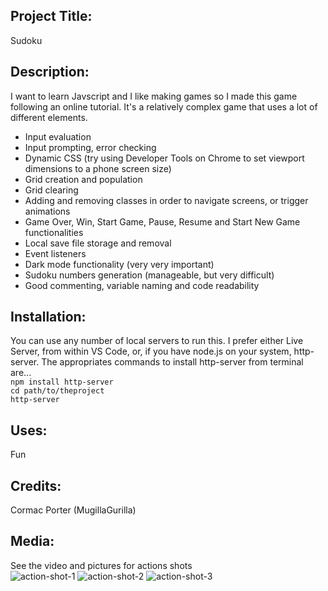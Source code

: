 ## Project Title: 
Sudoku

## Description: 
I want to learn Javscript and I like making games so I made this game following an online tutorial. It's a relatively complex game that uses a lot of different elements.
* Input evaluation
* Input prompting, error checking
* Dynamic CSS (try using Developer Tools on Chrome to set viewport dimensions to a phone screen size)
* Grid creation and population
* Grid clearing
* Adding and removing classes in order to navigate screens, or trigger animations
* Game Over, Win, Start Game, Pause, Resume and Start New Game functionalities
* Local save file storage and removal
* Event listeners
* Dark mode functionality (very very important)
* Sudoku numbers generation (manageable, but very difficult)
* Good commenting, variable naming and code readability


## Installation:
You can use any number of local servers to run this. I prefer either Live Server, from within VS Code, or, if you have node.js on your system, http-server. The appropriates commands to install http-server from terminal are... \
``` npm install http-server ``` \
``` cd path/to/theproject ``` \
``` http-server ``` 

## Uses: 
Fun

## Credits: 
Cormac Porter (MugillaGurilla)

## Media: 
See the video and pictures for actions shots \
![action-shot-1](action-shot-1.png)
![action-shot-2](action-shot-2.png)
![action-shot-3](action-shot-3.png)
